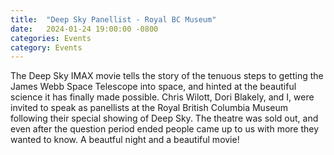 ```yaml
---
title:  "Deep Sky Panellist - Royal BC Museum"
date:   2024-01-24 19:00:00 -0800
categories: Events 
category: Events
---
```


The Deep Sky IMAX movie tells the story of the tenuous steps to getting the James Webb Space Telescope into space, and hinted at the beautiful science it has finally made possible. Chris Wilott, Dori Blakely, and I, were invited to speak as panellists at the Royal British Columbia Museum following their special showing of Deep Sky. The theatre was sold out, and even after the question period ended people came up to us with more they wanted to know. A beautful night and a beautiful movie!
